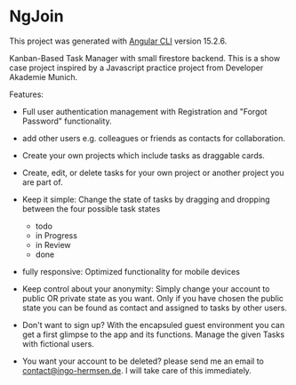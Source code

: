 # NgJoin

This project was generated with [Angular CLI](https://github.com/angular/angular-cli) version 15.2.6.

Kanban-Based Task Manager with small firestore backend.
This is a show case project inspired by a Javascript practice project from Developer Akademie Munich.

Features:

- Full user authentication management with Registration and "Forgot Password" functionality.
- add other users e.g. colleagues or friends as contacts for collaboration.
- Create your own projects which include tasks as draggable cards.
- Create, edit, or delete tasks for your own project or another project you are part of.

- Keep it simple: Change the state of tasks by dragging and dropping between the four possible task states
  - todo
  - in Progress
  - in Review
  - done

- fully responsive: Optimized functionality for mobile devices

- Keep control about your anonymity: Simply change your account to public OR private state as you want.
  Only if you have chosen the public state you can be found as contact and assigned to tasks by other users.

- Don't want to sign up? With the encapsuled guest environment you can get a first glimpse to the app and its functions.
  Manage the given Tasks with fictional users.

- You want your account to be deleted? please send me an email to contact@ingo-hermsen.de. I will take care of this immediately. 
